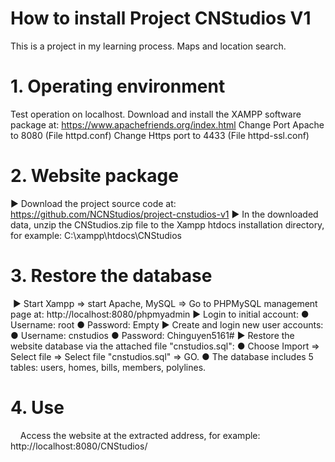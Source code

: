 # How to install Project CNStudios V1
This is a project in my learning process. Maps and location search.

# 1. Operating environment
Test operation on localhost. Download and install the XAMPP software package at: https://www.apachefriends.org/index.html
Change Port Apache to 8080 (File httpd.conf)
Change Https port to 4433 (File httpd-ssl.conf)
 
# 2. Website package
 ▶ Download the project source code at: https://github.com/NCNStudios/project-cnstudios-v1
 ▶ In the downloaded data, unzip the CNStudios.zip file to the Xampp htdocs installation directory, for example: C:\xampp\htdocs\CNStudios
 
# 3. Restore the database
 ▶ Start Xampp => start Apache, MySQL => Go to PHPMySQL management page at: http://localhost:8080/phpmyadmin
 ▶ Login to initial account:
      ● Username: root
      ● Password: Empty
 ▶ Create and login new user accounts:
      ● Username: cnstudios
      ● Password: Chinguyen5161#
 ▶ Restore the website database via the attached file "cnstudios.sql":
      ● Choose Import => Select file => Select file "cnstudios.sql" => GO.
      ● The database includes 5 tables: users, homes, bills, members, polylines.
# 4. Use
    Access the website at the extracted address, for example: http://localhost:8080/CNStudios/

